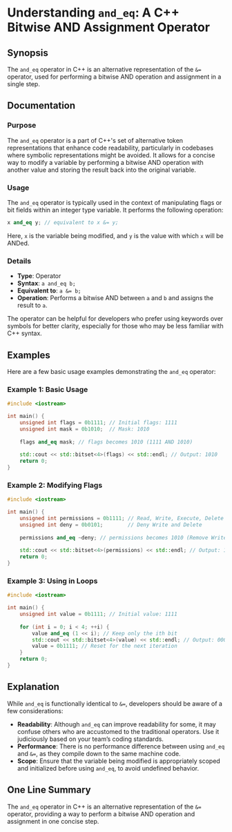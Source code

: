 <!--
Meta Description: # Understanding `and_eq`: A C++ Bitwise AND Assignment Operator ## Synopsis The `and_eq` operator in C++ is an alternative representation of the `&=` ...
Meta Keywords: and_eq, operator, int, std, value
-->

# Understanding `and_eq`: A C++ Bitwise AND Assignment Operator

## Synopsis
The `and_eq` operator in C++ is an alternative representation of the `&=` operator, used for performing a bitwise AND operation and assignment in a single step.

## Documentation
### Purpose
The `and_eq` operator is a part of C++'s set of alternative token representations that enhance code readability, particularly in codebases where symbolic representations might be avoided. It allows for a concise way to modify a variable by performing a bitwise AND operation with another value and storing the result back into the original variable.

### Usage
The `and_eq` operator is typically used in the context of manipulating flags or bit fields within an integer type variable. It performs the following operation:

```cpp
x and_eq y; // equivalent to x &= y;
```

Here, `x` is the variable being modified, and `y` is the value with which `x` will be ANDed.

### Details
- **Type**: Operator
- **Syntax**: `a and_eq b;`
- **Equivalent to**: `a &= b;`
- **Operation**: Performs a bitwise AND between `a` and `b` and assigns the result to `a`.

The operator can be helpful for developers who prefer using keywords over symbols for better clarity, especially for those who may be less familiar with C++ syntax.

## Examples
Here are a few basic usage examples demonstrating the `and_eq` operator:

### Example 1: Basic Usage
```cpp
#include <iostream>

int main() {
    unsigned int flags = 0b1111; // Initial flags: 1111
    unsigned int mask = 0b1010;  // Mask: 1010
    
    flags and_eq mask; // flags becomes 1010 (1111 AND 1010)
    
    std::cout << std::bitset<4>(flags) << std::endl; // Output: 1010
    return 0;
}
```

### Example 2: Modifying Flags
```cpp
#include <iostream>

int main() {
    unsigned int permissions = 0b1111; // Read, Write, Execute, Delete
    unsigned int deny = 0b0101;        // Deny Write and Delete
    
    permissions and_eq ~deny; // permissions becomes 1010 (Remove Write and Delete)
    
    std::cout << std::bitset<4>(permissions) << std::endl; // Output: 1010
    return 0;
}
```

### Example 3: Using in Loops
```cpp
#include <iostream>

int main() {
    unsigned int value = 0b1111; // Initial value: 1111
    
    for (int i = 0; i < 4; ++i) {
        value and_eq (1 << i); // Keep only the ith bit
        std::cout << std::bitset<4>(value) << std::endl; // Output: 0001, 0010, 0100, 1000
        value = 0b1111; // Reset for the next iteration
    }
    return 0;
}
```

## Explanation
While `and_eq` is functionally identical to `&=`, developers should be aware of a few considerations:

- **Readability**: Although `and_eq` can improve readability for some, it may confuse others who are accustomed to the traditional operators. Use it judiciously based on your team’s coding standards.
- **Performance**: There is no performance difference between using `and_eq` and `&=`, as they compile down to the same machine code.
- **Scope**: Ensure that the variable being modified is appropriately scoped and initialized before using `and_eq`, to avoid undefined behavior.

## One Line Summary
The `and_eq` operator in C++ is an alternative representation of the `&=` operator, providing a way to perform a bitwise AND operation and assignment in one concise step.